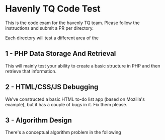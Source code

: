 # Havenly TQ Code Test

This is the code exam for the havenly TQ team.  Please follow the instructions and submit a PR per directory.

Each directory will test a different area of the

## 1 - PHP Data Storage And Retrieval

This will mainly test your ability to create a basic structure in PHP and then retrieve that information.

## 2 - HTML/CSS/JS Debugging

We've constructed a basic HTML to-do list app (based on Mozilla's example), but it has a couple of bugs in it.  Fix them please.

## 3 - Algorithm Design

There's a conceptual algorithm problem in the following
